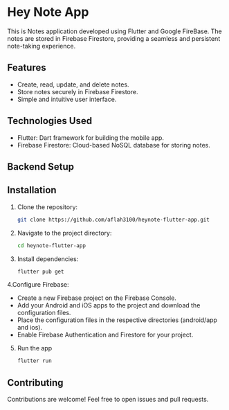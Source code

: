 # Hey Note App

This is Notes application developed using Flutter and Google FireBase. The notes are stored in Firebase Firestore, providing a seamless and persistent note-taking experience.

## Features

- Create, read, update, and delete notes.
- Store notes securely in Firebase Firestore.
- Simple and intuitive user interface.

## Technologies Used

- Flutter: Dart framework for building the mobile app.
- Firebase Firestore: Cloud-based NoSQL database for storing notes.
## Backend Setup

## Installation

1. Clone the repository:

   ```bash
   git clone https://github.com/aflah3100/heynote-flutter-app.git
   
2. Navigate to the project directory:

   ```bash
   cd heynote-flutter-app
   
3. Install dependencies:

   ```bash
   flutter pub get
   
4.Configure Firebase:

- Create a new Firebase project on the Firebase Console.
- Add your Android and iOS apps to the project and download the configuration files.
- Place the configuration files in the respective directories (android/app and ios).
- Enable Firebase Authentication and Firestore for your project.

5. Run the app
   ```bash
   flutter run

## Contributing
Contributions are welcome! Feel free to open issues and pull requests.
   
   

  
